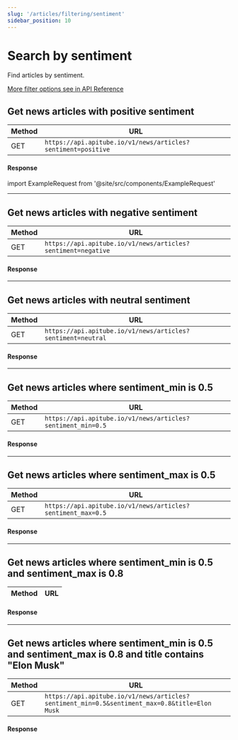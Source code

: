 ```yaml
---
slug: '/articles/filtering/sentiment'
sidebar_position: 10
---
```


# Search by sentiment

Find articles by sentiment.

[More filter options see in API Reference](/api-reference/get-articles)

## Get news articles with positive sentiment

| Method | URL                                                      |
|--------|----------------------------------------------------------|
| GET    | `https://api.apitube.io/v1/news/articles?sentiment=positive` |

#### Response
import ExampleRequest from '@site/src/components/ExampleRequest'

<ExampleRequest url="https://api.apitube.io/v1/news/articles?limit=2&sentiment=positive"></ExampleRequest>

---

## Get news articles with negative sentiment

| Method | URL                                                      |
|--------|----------------------------------------------------------|
| GET    | `https://api.apitube.io/v1/news/articles?sentiment=negative` |

#### Response

<ExampleRequest url="https://api.apitube.io/v1/news/articles?limit=2&sentiment=negative"></ExampleRequest>

---

## Get news articles with neutral sentiment

| Method | URL                                                      |
|--------|----------------------------------------------------------|
| GET    | `https://api.apitube.io/v1/news/articles?sentiment=neutral`  |

#### Response

<ExampleRequest url="https://api.apitube.io/v1/news/articles?limit=2&sentiment=neutral"></ExampleRequest>

---

## Get news articles where sentiment_min is 0.5

| Method | URL                                                                          |
|--------|------------------------------------------------------------------------------|
| GET    | `https://api.apitube.io/v1/news/articles?sentiment_min=0.5`                      |

#### Response

<ExampleRequest url="https://api.apitube.io/v1/news/articles?limit=2&sentiment_min=0.5"></ExampleRequest>

---

## Get news articles where sentiment_max is 0.5

| Method | URL                                                                          |
|--------|------------------------------------------------------------------------------|
| GET    | `https://api.apitube.io/v1/news/articles?sentiment_max=0.5`                      |

#### Response

<ExampleRequest url="https://api.apitube.io/v1/news/articles?limit=2&sentiment_max=0.5"></ExampleRequest>

---

## Get news articles where sentiment_min is 0.5 and sentiment_max is 0.8

| Method | URL                                                                                          |
|--------|----------------------------------------------------------------------------------------------|

#### Response

<ExampleRequest url="https://api.apitube.io/v1/news/articles?limit=2&sentiment_min=0.5&sentiment_max=0.8"></ExampleRequest>

---

## Get news articles where sentiment_min is 0.5 and sentiment_max is 0.8 and title contains "Elon Musk"

| Method | URL                                                                                       |
|--------|-------------------------------------------------------------------------------------------|
| GET    | `https://api.apitube.io/v1/news/articles?sentiment_min=0.5&sentiment_max=0.8&title=Elon Musk` |

#### Response

<ExampleRequest url="https://api.apitube.io/v1/news/articles?limit=2&sentiment_min=0.5&sentiment_max=0.8&title=Elon Musk"></ExampleRequest>
